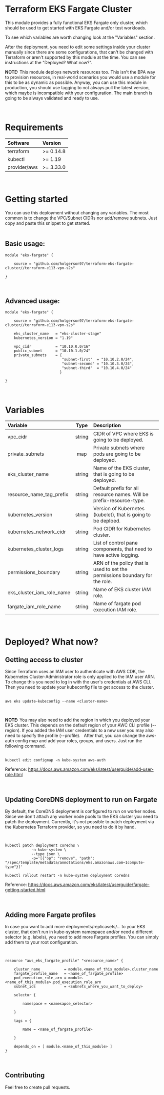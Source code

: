 # Terraform EKS Fargate Cluster

This module provides a fully functional EKS Fargate only cluster, which should be used to get started with EKS Fargate and/or test workloads.

To see which variables are worth changing look at the "Variables" section.

After the deployment, you need to edit some settings inside your cluster manually since there are some configurations, that can't be changed with Terraform or aren't supported by this module at the time. You can see instructions at the "Deployed? What now?".  

**NOTE:** This module deploys network resources too. This isn't the BPA way to provision resources, in real-world scenarios you would use a module for this to be as dynamic as possible. Anyway, you can use this module in production, you should use tagging to not always pull the latest version, which maybe is incompatible with your configuration. The main branch is going to be always validated and ready to use.

&nbsp;
# Requirements
| Software     |  Version  |
| :--------    | :-------- |
| terraform    | >= 0.14.8 |
| kubectl      | >= 1.19   |
| provider/aws | >= 3.33.0 |



&nbsp;
# Getting started

You can use this deployment without changing any variables. The most common is to change the VPC/Subnet CIDRs nor add/remove subnets. Just copy and paste this snippet to get started.  
&nbsp;
## Basic usage:
```hcl
module "eks-fargate" {
    
    source = "github.com/holgerson97/terraform-eks-fargate-cluster//terraform-e113-vpn-s2s"
    
}
```
&nbsp;
## Advanced usage:
```hcl
module "eks-fargate" {
    
    source = "github.com/holgerson97/terraform-eks-fargate-cluster//terraform-e113-vpn-s2s"

    eks_cluster_name   = "eks-cluster-stage"
    kubernetes_version = "1.19"

    vpc_cidr           = "10.10.0.0/16"
    public_subnet      = "10.10.1.0/24"
    private_subnets    = {
                          "subnet-first"  = "10.10.2.0/24",
                          "subnet-second" = "10.10.3.0/24",
                          "subnet-third"  = "10.10.4.0/24"
                         }

}
```
&nbsp;
# Variables
| Variable                 |  Type  | Description                                                                 |
| :----------------------- | :----: | :-------------------------------------------------------------------------- |
| vpc_cidr                 | string | CIDR of VPC where EKS is going to be deployed.                              |
| private_subnets          | map    | Private subnets where pods are going to be deployed.                        |
| eks_cluster_name         | string | Name of the EKS cluster, that is going to be deployed.                      |
| resource_name_tag_prefix | string | Default prefix for all resource names. Will be prefix-resource-type.        |
| kubernetes_version       | string | Version of Kubernetes (kubelet), that is going to be deploed.               |
| kubernetes_network_cidr  | string | Pod CIDR for Kubernetes cluster.                                            |
| kubernetes_cluster_logs  | string | List of control pane components, that need to have active logging.          |
| permissions_boundary     | string | ARN of the policy that is used to set the permissions boundary for the role.|
| eks_cluster_iam_role_name| string | Name of EKS cluster IAM role.                                               |
| fargate_iam_role_name    | string | Name of fargate pod execution IAM role.                                     |
&nbsp;
# Deployed? What now?
## Getting access to cluster
Since Terraform uses an IAM user to authenticate with AWS CDK, the Kubernetes Cluster-Administrator role is only applied to the IAM user ARN. To change this you need to log in with the user's credentials at AWS CLI. Then you need to update your kubeconfig file to get access to the cluster.  
&nbsp;
```
aws eks update-kubeconfig --name <cluster-name>
```
&nbsp;

**NOTE:** You may also need to add the region in which you deployed your EKS cluster. This depends on the default region of your AWC CLI profile (--region). If you added the IAM user credentials to a new user you may also need to specify the profile (--profile).
&nbsp;
After that, you can change the aws-auth config map and add your roles, groups, and users. Just run the following command.  
&nbsp;
```
kubectl edit configmap -n kube-system aws-auth
```
Reference: https://docs.aws.amazon.com/eks/latest/userguide/add-user-role.html

&nbsp;
## Updating CoreDNS deployment to run on Fargate
By default, the CoreDNS deployment is configured to run on worker nodes. Since we don't attach any worker node pools to the EKS cluster you need to patch the deployment. Currently, it's not possible to patch deployment via the Kubernetes Terraform provider, so you need to do it by hand.

&nbsp;
```
kubectl patch deployment coredns \
            -n kube-system \
            --type json \
            -p='[{"op": "remove", "path": "/spec/template/metadata/annotations/eks.amazonaws.com~1compute-type"}]'
```
```
kubectl rollout restart -n kube-system deployment coredns
```
Reference: https://docs.aws.amazon.com/eks/latest/userguide/fargate-getting-started.html

&nbsp;
## Adding more Fargate profiles
In case you want to add more deployments/replicasets/... to your EKS cluster, that don't run in kube-system namespace and/or need a different selector (e.g. labels), you need to add more Fargate profiles. You can simply add them to your root configuration.

&nbsp;
```hcl
resource "aws_eks_fargate_profile" "<resource_name>" {

    cluster_name           = module.<name_of_this_module>.cluster_name
    fargate_profile_name   = <name_of_fargate_profile>
    pod_execution_role_arn = module.<name_of_this_module>.pod_execution_role_arn
    subnet_ids             = <subnets_where_you_want_to_deploy>

    selector {

        namespace = <namesapce_selector>

    }

    tags = {

        Name = <name_of_fargate_profile>

    }

    depends_on = [ module.<name_of_this_module> ]
}
```

&nbsp;
## Contributing
Feel free to create pull requests.